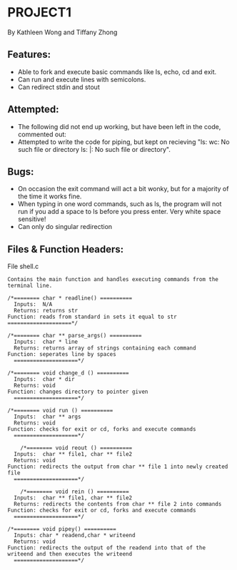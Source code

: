 # PROJECT1
By Kathleen Wong and Tiffany Zhong

## Features:
* Able to fork and execute basic commands like ls, echo, cd and exit.
* Can run and execute lines with semicolons.
* Can redirect stdin and stout

## Attempted:

* The following did not end up working, but have been left in the code, commented out:
* Attempted to write the code for piping, but kept on recieving "ls: wc: No such file or directory
ls: |: No such file or directory".

## Bugs:
* On occasion the exit command will act a bit wonky, but for a majority of the time it works fine.
* When typing in one word commands, such as ls, the program will not run if you add a space to ls before you press enter. Very white space sensitive!
* Can only do singular redirection

## Files & Function Headers:

File shell.c

	Contains the main function and handles executing commands from the terminal line.

    /*======== char * readline() ==========
	  Inputs:  N/A
	  Returns: returns str
    Function: reads from standard in sets it equal to str
    ====================*/

    /*======== char ** parse_args() ==========
	  Inputs:  char * line
	  Returns: returns array of strings containing each command
    Function: seperates line by spaces
	  ====================*/

    /*======== void change_d () ==========
	  Inputs:  char * dir
	  Returns: void
    Function: changes directory to pointer given
	  ====================*/

    /*======== void run () ==========
	  Inputs:  char ** args
	  Returns: void
    Function: checks for exit or cd, forks and execute commands
	  ====================*/

		/*======== void reout () ==========
	  Inputs:  char ** file1, char ** file2
	  Returns: void
    Function: redirects the output from char ** file 1 into newly created file
	  ====================*/

		/*======== void rein () ==========
	  Inputs:  char ** file1, char ** file2
	  Returns: redirects the contents from char ** file 2 into commands
    Function: checks for exit or cd, forks and execute commands
	  ====================*/

    /*======== void pipey() ==========
	  Inputs: char * readend,char * writeend
	  Returns: void
    Function: redirects the output of the readend into that of the writeend and then executes the writeend
	  ====================*/
